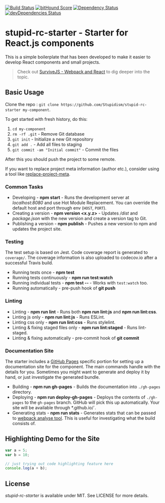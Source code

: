 [![Build Status](https://travis-ci.org/Stupidism/stupid-rc-starter.svg?branch=master)](https://travis-ci.org/Stupidism/stupid-rc-starter)
[![bitHound Score](https://www.bithound.io/github/Stupidism/stupid-rc-starter/badges/score.svg)](https://www.bithound.io/github/Stupidism/stupid-rc-starter)
[![Dependency Status](https://david-dm.org/Stupidism/stupid-rc-starter.svg)](https://david-dm.org/Stupidism/stupid-rc-starter)
[![devDependencies Status](https://david-dm.org/Stupidism/stupid-rc-starter/dev-status.svg)](https://david-dm.org/Stupidism/stupid-rc-starter?type=dev)

# stupid-rc-starter - Starter for React.js components

This is a simple boilerplate that has been developed to make it easier to develop React components and small projects.

> Check out [SurviveJS - Webpack and React](http://survivejs.com/) to dig deeper into the topic.

## Basic Usage

Clone the repo : `git clone https://github.com/Stupidism/stupid-rc-starter my-component`.

To get started with fresh history, do this:

1. `cd my-component`
2. `rm -rf .git` - Remove Git database
3. `git init` - Initialize a new Git repository
4. `git add .` - Add all files to staging
5. `git commit -am "Initial commit"` - Commit the files

After this you should push the project to some remote.

If you want to replace project meta information (author etc.), consider using a tool like [replace-project-meta](https://www.npmjs.com/package/replace-project-meta).

### Common Tasks

* Developing - **npm start** - Runs the development server at *localhost:8080* and use Hot Module Replacement. You can override the default host and port through env (`HOST`, `PORT`).
* Creating a version - **npm version <x.y.z>** - Updates */dist* and *package.json* with the new version and create a version tag to Git.
* Publishing a version - **npm publish** - Pushes a new version to npm and updates the project site.

### Testing

The test setup is based on Jest. Code coverage report is generated to `coverage/`. The coverage information is also uploaded to codecov.io after a successful Travis build.

* Running tests once - **npm test**
* Running tests continuously - **npm run test:watch**
* Running individual tests - **npm test -- <pattern>** - Works with `test:watch` too.
* Running automatically - pre-push hook of **git push**

### Linting
* Linting - **npm run lint** - Runs both **npm run lint:js** and **npm run lint:css**.
* Linting js only - **npm run lint:js** - Runs ESLint.
* Linting css only - **npm run lint:css** - Runs stylelint.
* Linting & fixing staged files only - **npm run lint:staged** - Runs lint-staged.
* Linting & fixing automatically - pre-commit hook of **git commit**

### Documentation Site

The starter includes a [GitHub Pages](https://pages.github.com/) specific portion for setting up a documentation site for the component. The main commands handle with the details for you. Sometimes you might want to generate and deploy it by hand, or just investigate the generated bundle.

* Building - **npm run gh-pages** - Builds the documentation into `./gh-pages` directory.
* Deploying - **npm run deploy-gh-pages** - Deploys the contents of `./gh-pages` to the `gh-pages` branch. GitHub will pick this up automatically. Your site will be available through *<user name>.github.io/<project name>`.
* Generating stats - **npm run stats** - Generates stats that can be passed to [webpack analyse tool](https://webpack.github.io/analyse/). This is useful for investigating what the build consists of.

## Highlighting Demo for the Site

```js
var a = 5;
var b = 10;

// just trying out code highlighting feature here
console.log(a + b);
```

## License

*stupid-rc-starter* is available under MIT. See LICENSE for more details.

